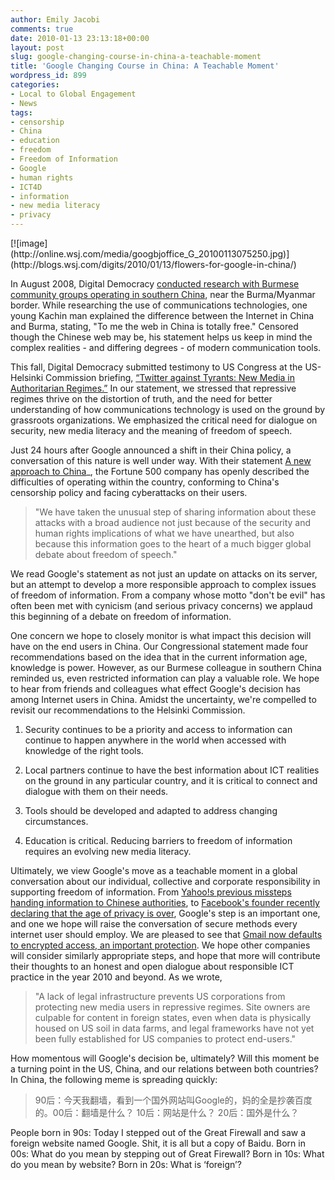 ```yaml
---
author: Emily Jacobi
comments: true
date: 2010-01-13 23:13:18+00:00
layout: post
slug: google-changing-course-in-china-a-teachable-moment
title: 'Google Changing Course in China: A Teachable Moment'
wordpress_id: 899
categories:
- Local to Global Engagement
- News
tags:
- censorship
- China
- education
- freedom
- Freedom of Information
- Google
- human rights
- ICT4D
- information
- new media literacy
- privacy
---
```


<caption id="" align="alignright" width="387" caption="Flowers left at Google headquarters in China">[![image](http://online.wsj.com/media/googbjoffice_G_20100113075250.jpg)](http://blogs.wsj.com/digits/2010/01/13/flowers-for-google-in-china/)</caption>

In August 2008, Digital Democracy [conducted research with Burmese community groups operating in southern China](http://www.digital-democracy.org/2008/08/15/news-from-the-china-burma-border/), near the Burma/Myanmar border. While researching the use of communications technologies, one young Kachin man explained the difference between the Internet in China and Burma, stating, "To me the web in China is totally free." Censored though the Chinese web may be, his statement helps us keep in mind the complex realities - and differing degrees - of modern communication tools.

This fall, Digital Democracy submitted testimony to US Congress at the US-Helsinki Commission briefing, [“Twitter against Tyrants: New Media in Authoritarian Regimes.”](http://www.digital-democracy.org/news/helsinki-testimony-on-twitter-v-tyrants/) In our statement, we stressed that repressive regimes thrive on the distortion of truth, and the need for better understanding of how communications technology is used on the ground by grassroots organizations. We emphasized the critical need for dialogue on security, new media literacy and the meaning of freedom of speech.

Just 24 hours after Google announced a shift in their China policy, a conversation of this nature is well under way. With their statement [A new approach to China](http://googleblog.blogspot.com/2010/01/new-approach-to-china.html)_, the Fortune 500 company has openly described the difficulties of operating within the country, conforming to China's censorship policy and facing cyberattacks on their users.


>"We have taken the unusual step of sharing information about these attacks with a broad audience not just because of the security and human rights implications of what we have unearthed, but also because this information goes to the heart of a much bigger global debate about freedom of speech."

We read Google's statement as not just an update on attacks on its server, but an attempt to develop a more responsible approach to complex issues of freedom of information. From a company whose motto "don't be evil" has often been met with cynicism (and serious privacy concerns) we applaud this beginning of a debate on freedom of information.

One concern we hope to closely monitor is what impact this decision will have on the end users in China. Our Congressional statement made four recommendations based on the idea that in the current information age, knowledge is power. However, as our Burmese colleague in southern China reminded us, even restricted information can play a valuable role. We hope to hear from friends and colleagues what effect Google's decision has among Internet users in China. Amidst the uncertainty, we're compelled to revisit our recommendations to the Helsinki Commission.



	
  1. Security continues to be a priority and access to information can continue to happen anywhere in the world when accessed with knowledge of the right tools.

	
  2. Local partners continue to have the best information about ICT realities on the ground in any particular country, and it is critical to connect and dialogue with them on their needs.

	
  3. Tools should be developed and adapted to address changing circumstances.

	
  4. Education is critical. Reducing barriers to freedom of information requires an evolving new media literacy.


Ultimately, we view Google's move as a teachable moment in a global conversation about our individual, collective and corporate responsibility in supporting freedom of information. From [Yahoo!s previous missteps handing information to Chinese authorities](http://news.bbc.co.uk/2/hi/asia-pacific/4695718.stm), to [Facebook's founder recently declaring that the age of privacy is over](http://www.readwriteweb.com/archives/facebooks_zuckerberg_says_the_age_of_privacy_is_ov.php), Google's step is an important one, and one we hope will raise the conversation of secure methods every internet user should employ. We are pleased to see that [Gmail now defaults to encrypted access, an important protection](http://www.techcrunch.com/2010/01/13/china-hacking-gmail-secure/). We hope other companies will consider similarly appropriate steps, and hope that more will contribute their thoughts to an honest and open dialogue about responsible ICT practice in the year 2010 and beyond. As we wrote,


>"A lack of legal infrastructure prevents US corporations from protecting new media users in repressive regimes. Site owners are culpable for content in foreign states, even when data is physically housed on US soil in data farms, and legal frameworks have not yet been fully established for US companies to protect end-users."

How momentous will Google's decision be, ultimately? Will this moment be a turning point in the US, China, and our relations between both countries?  In China, the following meme is spreading quickly:


> 90后：今天我翻墙，看到一个国外网站叫Google的，妈的全是抄袭百度的。00后：翻墙是什么？ 10后：网站是什么？ 20后：国外是什么？

People born in 90s: Today I stepped out of the Great Firewall and saw a foreign website named Google. Shit, it is all but a copy of Baidu.
Born in 00s: What do you mean by stepping out of Great Firewall?
Born in 10s: What do you mean by website?
Born in 20s: What is ‘foreign’?

